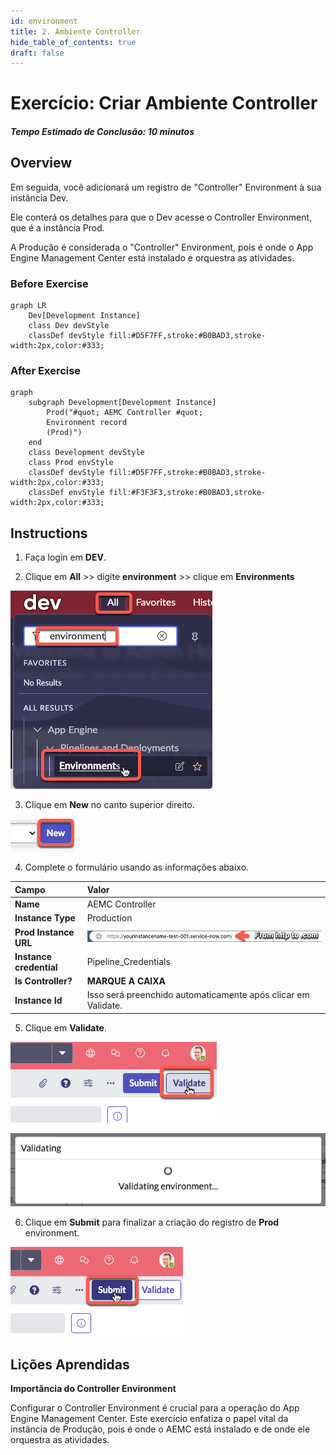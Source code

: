 ```yaml
---
id: environment
title: 2. Ambiente Controller 
hide_table_of_contents: true
draft: false
---
```


# Exercício: Criar Ambiente Controller 

##### Tempo Estimado de Conclusão: 10 minutos

## Overview

Em seguida, você adicionará um registro de "Controller" Environment à sua instância Dev.

Ele conterá os detalhes para que o Dev acesse o Controller Environment, que é a instância Prod.

A Produção é considerada o "Controller" Environment, pois é onde o App Engine Management Center está instalado e orquestra as atividades.

### Before Exercise

``` mermaid
graph LR
    Dev[Development Instance]
    class Dev devStyle
    classDef devStyle fill:#D5F7FF,stroke:#B0BAD3,stroke-width:2px,color:#333;
```


### After Exercise

``` mermaid
graph 
    subgraph Development[Development Instance]
        Prod("#quot; AEMC Controller #quot;
        Environment record
        (Prod)")
    end
    class Development devStyle
    class Prod envStyle
    classDef devStyle fill:#D5F7FF,stroke:#B0BAD3,stroke-width:2px,color:#333;
    classDef envStyle fill:#F3F3F3,stroke:#B0BAD3,stroke-width:2px,color:#333;
```


## Instructions

1. Faça login em **DEV**.


2. Clique em **All** >> digite **environment** >> clique em **Environments** 

![relative](/img/lab-aemc/2023-07-05-09-45-11.png)

3. Clique em **New** no canto superior direito.

![relative](/img/lab-aemc/2023-06-30-15-19-10.png)

4. Complete o formulário usando as informações abaixo. 

|Campo | Valor 
|:---|:---
|**Name** | AEMC Controller 
|**Instance Type**| Production 
|**Prod Instance URL** | ![](/img/lab-aemc/2023-08-10-13-17-01.png)
|**Instance credential** | Pipeline_Credentials 
|**Is Controller?** | **MARQUE A CAIXA**
|**Instance Id** | Isso será preenchido automaticamente após clicar em Validate.

5. Clique em **Validate**.

![relative](/img/lab-aemc/2023-07-11-16-01-35.png)

![relative](/img/lab-aemc/2023-07-05-13-56-23.png)

6. Clique em **Submit** para finalizar a criação do registro de **Prod** environment.

![relative](/img/lab-aemc/2023-07-11-15-59-53.png)

## Lições Aprendidas

 **Importância do Controller Environment**
 
 Configurar o Controller Environment é crucial para a operação do App Engine Management Center. Este exercício enfatiza o papel vital da instância de Produção, pois é onde o AEMC está instalado e de onde ele orquestra as atividades.

